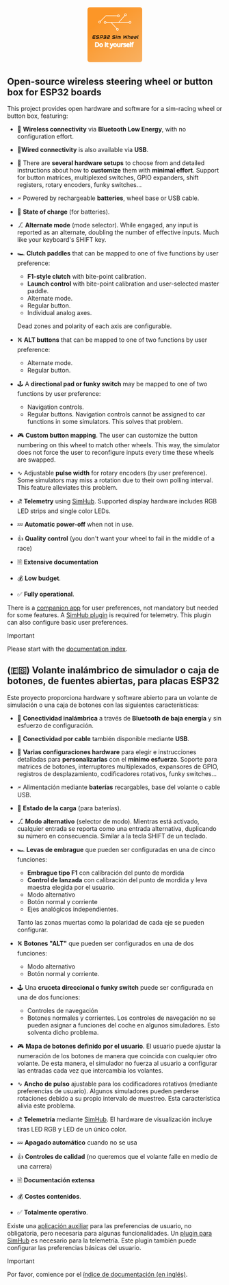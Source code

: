 
#

<div align="center">
    <img width="128" src="./logo/ESP32SimWheel_logo_400x400.png" alt="Project logo"/>
</div>

## Open-source wireless steering wheel or button box for ESP32 boards

This project provides open hardware and software for a sim-racing wheel or button box, featuring:

- 🛜 **Wireless connectivity** via **Bluetooth Low Energy**,
  with no configuration effort.

- 🔌**Wired connectivity** is also available via **USB**.

- 🤔 There are **several hardware setups** to choose from and
  detailed instructions about how to **customize** them with **minimal effort**.
  Support for button matrices, multiplexed switches, GPIO expanders, shift registers,
  rotary encoders, funky switches...

- 🗲 Powered by rechargeable **batteries**, wheel base or USB cable.

- 🪫 **State of charge** (for batteries).

- ⎇ **Alternate mode** (mode selector).
  While engaged, any input is reported as an alternate,
  doubling the number of effective inputs.
  Much like your keyboard's SHIFT key.

- 🏎️ **Clutch paddles** that can be mapped to one of five functions by user preference:
  - **F1-style clutch** with bite-point calibration.
  - **Launch control** with bite-point calibration and user-selected master paddle.
  - Alternate mode.
  - Regular button.
  - Individual analog axes.

  Dead zones and polarity of each axis are configurable.

- ⛕ **ALT buttons** that can be mapped to one of two functions by user preference:
  - Alternate mode.
  - Regular button.

- 🕹️ A **directional pad or funky switch**
  may be mapped to one of two functions by user preference:
  - Navigation controls.
  - Regular buttons.
    Navigation controls cannot be assigned to car functions in some simulators.
    This solves that problem.

- 🎮 **Custom button mapping**.
  The user can customize the button numbering on this wheel to match other wheels.
  This way, the simulator does not force the user to reconfigure
  inputs every time these wheels are swapped.

- ∿ Adjustable **pulse width** for rotary encoders (by user preference).
  Some simulators may miss a rotation due to their own polling interval.
  This feature alleviates this problem.

- ⛐ **Telemetry** using [SimHub](https://www.simhubdash.com/).
  Supported display hardware includes RGB LED strips and single color LEDs.

- 💤 **Automatic power-off** when not in use.

- 👍 **Quality control** (you don't want your wheel to fail in the middle of a race)

- 🗎 **Extensive documentation**

- 💰 **Low budget**.

- ✅ **Fully operational**.

There is a [companion app](https://github.com/afpineda/SimWheelESP32Config) for user preferences,
not mandatory but needed for some features.
A [SimHub plugin](https://github.com/afpineda/SimWheelESP32-SimHub-Plugin/releases)
is required for telemetry.
This plugin can also configure basic user preferences.

> [!IMPORTANT]
> Please start with the [documentation index](./doc/Index_en.md).

## (🇪🇸) Volante inalámbrico de simulador o caja de botones, de fuentes abiertas, para placas ESP32

Este proyecto proporciona hardware y software abierto para un volante de simulación
o una caja de botones con las siguientes características:

- 🛜 **Conectividad inalámbrica** a través de **Bluetooth de baja energía**
  y sin esfuerzo de configuración.

- 🔌 **Conectividad por cable** también disponible mediante **USB**.

- 🤔 **Varias configuraciones hardware** para elegir e instrucciones detalladas
  para **personalizarlas** con el **mínimo esfuerzo**.
  Soporte para matrices de botones, interruptores multiplexados,
  expansores de GPIO, registros de desplazamiento,
  codificadores rotativos, funky switches...

- 🗲 Alimentación mediante **baterías** recargables, base del volante o cable USB.

- 🪫 **Estado de la carga** (para baterías).

- ⎇ **Modo alternativo** (selector de modo).
  Mientras está activado, cualquier entrada se reporta como una entrada alternativa,
  duplicando su número en consecuencia.
  Similar a la tecla SHIFT de un teclado.

- 🏎️ **Levas de embrague** que pueden ser configuradas en una de cinco funciones:
  - **Embrague tipo F1** con calibración del punto de mordida
  - **Control de lanzada** con calibración del punto de mordida y leva maestra elegida por el usuario.
  - Modo alternativo
  - Botón normal y corriente
  - Ejes analógicos independientes.

  Tanto las zonas muertas como la polaridad de cada eje se pueden configurar.

- ⛕ **Botones "ALT"** que pueden ser configurados en una de dos funciones:
  - Modo alternativo
  - Botón normal y corriente.

- 🕹️ Una **cruceta direccional o funky switch**
  puede ser configurada en una de dos funciones:
  - Controles de navegación
  - Botones normales y corrientes.
    Los controles de navegación no se pueden asignar a funciones del coche en algunos simuladores.
    Esto solventa dicho problema.

- 🎮 **Mapa de botones definido por el usuario**.
  El usuario puede ajustar la numeración de los botones de manera que
  coincida con cualquier otro volante.
  De esta manera, el simulador no fuerza al usuario a configurar
  las entradas cada vez que intercambia los volantes.

- ∿ **Ancho de pulso** ajustable para los codificadores rotativos (mediante preferencias de usuario).
  Algunos simuladores pueden perderse rotaciones debido a su propio intervalo de muestreo.
  Esta característica alivia este problema.

- ⛐ **Telemetría** mediante [SimHub](https://www.simhubdash.com/).
  El hardware de visualización incluye tiras LED RGB y LED de un único color.

- 💤 **Apagado automático** cuando no se usa

- 👍 **Controles de calidad**
  (no queremos que el volante falle en medio de una carrera)

- 🗎 **Documentación extensa**

- 💰 **Costes contenidos**.

- ✅ **Totalmente operativo**.

Existe una [aplicación auxiliar](https://github.com/afpineda/SimWheelESP32Config) para las preferencias de usuario,
no obligatoria, pero necesaria para algunas funcionalidades.
Un [plugin para SimHub](https://github.com/afpineda/SimWheelESP32-SimHub-Plugin/releases)
es necesario para la telemetría.
Este plugin también puede configurar las preferencias básicas del usuario.

> [!IMPORTANT]
> Por favor, comience por el [índice de documentación (en inglés)](./doc/Index_en.md).
